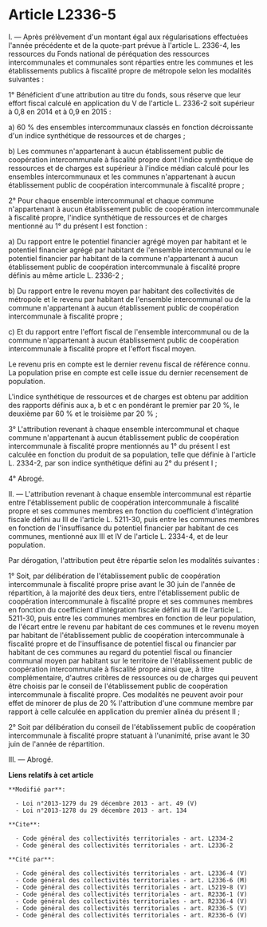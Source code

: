 # Article L2336-5

I. ― Après prélèvement d'un montant égal aux régularisations effectuées l'année précédente et de la quote-part prévue à
l'article L. 2336-4, les ressources du Fonds national de péréquation des ressources intercommunales et communales sont
réparties entre les communes et les établissements publics à fiscalité propre de métropole selon les modalités suivantes : 

1° Bénéficient d'une attribution au titre du fonds, sous réserve que leur effort fiscal calculé en application du V de
l'article L. 2336-2 soit supérieur à 0,8 en 2014 et à 0,9 en 2015 : 

a) 60 % des ensembles intercommunaux classés en fonction décroissante d'un indice synthétique de ressources et de charges ; 

b) Les communes n'appartenant à aucun établissement public de coopération intercommunale à fiscalité propre dont l'indice
synthétique de ressources et de charges est supérieur à l'indice médian calculé pour les ensembles intercommunaux et les
communes n'appartenant à aucun établissement public de coopération intercommunale à fiscalité propre ; 

2° Pour chaque ensemble intercommunal et chaque commune n'appartenant à aucun établissement public de coopération
intercommunale à fiscalité propre, l'indice synthétique de ressources et de charges mentionné au 1° du présent I est
fonction : 

a) Du rapport entre le potentiel financier agrégé moyen par habitant et le potentiel financier agrégé par habitant de
l'ensemble intercommunal ou le potentiel financier par habitant de la commune n'appartenant à aucun établissement public de
coopération intercommunale à fiscalité propre définis au même article L. 2336-2 ; 

b) Du rapport entre le revenu moyen par habitant des collectivités de métropole et le revenu par habitant de l'ensemble
intercommunal ou de la commune n'appartenant à aucun établissement public de coopération intercommunale à fiscalité propre ; 

c) Et du rapport entre l'effort fiscal de l'ensemble intercommunal ou de la commune n'appartenant à aucun établissement
public de coopération intercommunale à fiscalité propre et l'effort fiscal moyen. 

Le revenu pris en compte est le dernier revenu fiscal de référence connu. La population prise en compte est celle issue du
dernier recensement de population. 

L'indice synthétique de ressources et de charges est obtenu par addition des rapports définis aux a, b et c en pondérant le
premier par 20 %, le deuxième par 60 % et le troisième par 20 % ; 

3° L'attribution revenant à chaque ensemble intercommunal et chaque commune n'appartenant à aucun établissement public de
coopération intercommunale à fiscalité propre mentionnés au 1° du présent I est calculée en fonction du produit de sa
population, telle que définie à l'article L. 2334-2, par son indice synthétique défini au 2° du présent I ; 

4° Abrogé. 

II. ― L'attribution revenant à chaque ensemble intercommunal est répartie entre l'établissement public de coopération
intercommunale à fiscalité propre et ses communes membres en fonction du coefficient d'intégration fiscale défini au III de
l'article L. 5211-30, puis entre les communes membres en fonction de l'insuffisance du potentiel financier par habitant de
ces communes, mentionné aux III et IV de l'article L. 2334-4, et de leur population. 

Par dérogation, l'attribution peut être répartie selon les modalités suivantes : 

1° Soit, par délibération de l'établissement public de coopération intercommunale à fiscalité propre prise avant le 30 juin
de l'année de répartition, à la majorité des deux tiers, entre l'établissement public de coopération intercommunale à
fiscalité propre et ses communes membres en fonction du coefficient d'intégration fiscale défini au III de l'article L.
5211-30, puis entre les communes membres en fonction de leur population, de l'écart entre le revenu par habitant de ces
communes et le revenu moyen par habitant de l'établissement public de coopération intercommunale à fiscalité propre et de
l'insuffisance de potentiel fiscal ou financier par habitant de ces communes au regard du potentiel fiscal ou financier
communal moyen par habitant sur le territoire de l'établissement public de coopération intercommunale à fiscalité propre
ainsi que, à titre complémentaire, d'autres critères de ressources ou de charges qui peuvent être choisis par le conseil de
l'établissement public de coopération intercommunale à fiscalité propre. Ces modalités ne peuvent avoir pour effet de minorer
de plus de 20 % l'attribution d'une commune membre par rapport à celle calculée en application du premier alinéa du présent
II ; 

2° Soit par délibération du conseil de l'établissement public de coopération intercommunale à fiscalité propre statuant à
l'unanimité, prise avant le 30 juin de l'année de répartition. 

III. ― Abrogé.

**Liens relatifs à cet article**

	**Modifié par**:

	  - Loi n°2013-1279 du 29 décembre 2013 - art. 49 (V)
	  - Loi n°2013-1278 du 29 décembre 2013 - art. 134

	**Cite**:

	  - Code général des collectivités territoriales - art. L2334-2
	  - Code général des collectivités territoriales - art. L2336-2

	**Cité par**:

	  - Code général des collectivités territoriales - art. L2336-4 (V)
	  - Code général des collectivités territoriales - art. L2336-6 (M)
	  - Code général des collectivités territoriales - art. L5219-8 (V)
	  - Code général des collectivités territoriales - art. R2336-1 (V)
	  - Code général des collectivités territoriales - art. R2336-4 (V)
	  - Code général des collectivités territoriales - art. R2336-5 (V)
	  - Code général des collectivités territoriales - art. R2336-6 (V)
